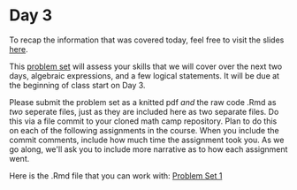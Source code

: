 # Day 3

To recap the information that was covered today, feel free to visit the slides [here](/slides/day3-am.pdf).  

This [problem set](https://github.com/sarah-moore/NU-math-camp/blob/68886c484d9113cd675066aed19b43eed7971452/problem-sets/pset1.pdf) will assess your skills that we will cover over the next two days, algebraic expressions, and a few logical statements. It will be due at the beginning of class start on Day 3. 

Please submit the problem set as a knitted pdf *and* the raw code .Rmd as *two* seperate files, just as they are included here as two separate files. Do this via a file commit to your cloned math camp repository. Plan to do this on each of the following assignments in the course. When you include the commit comments, include how much time the assignment took you. As we go along, we'll ask you to include more narrative as to how each assignment went. 

Here is the .Rmd file that you can work with: 
[Problem Set 1](https://github.com/sarah-moore/NU-math-camp/blob/68886c484d9113cd675066aed19b43eed7971452/problem-sets/pset1.Rmd)
